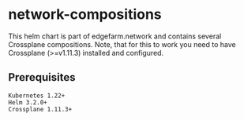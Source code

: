 # network-compositions 

This helm chart is part of edgefarm.network and contains several Crossplane compositions.
Note, that for this to work you need to have Crossplane (>=v1.11.3) installed and configured.

## Prerequisites

    Kubernetes 1.22+
    Helm 3.2.0+
    Crossplane 1.11.3+
